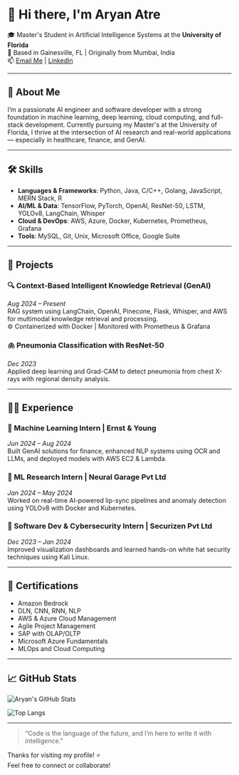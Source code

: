 # 👋 Hi there, I'm Aryan Atre

🎓 Master's Student in Artificial Intelligence Systems at the **University of Florida**  
📍 Based in Gainesville, FL | Originally from Mumbai, India  
📫 [Email Me](mailto:atrearyan@gmail.com) | [LinkedIn](https://www.linkedin.com/in/aryan-atre)

---

## 🚀 About Me

I’m a passionate AI engineer and software developer with a strong foundation in machine learning, deep learning, cloud computing, and full-stack development. Currently pursuing my Master's at the University of Florida, I thrive at the intersection of AI research and real-world applications — especially in healthcare, finance, and GenAI.

---

## 🛠️ Skills

- **Languages & Frameworks**: Python, Java, C/C++, Golang, JavaScript, MERN Stack, R  
- **AI/ML & Data**: TensorFlow, PyTorch, OpenAI, ResNet-50, LSTM, YOLOv8, LangChain, Whisper  
- **Cloud & DevOps**: AWS, Azure, Docker, Kubernetes, Prometheus, Grafana  
- **Tools**: MySQL, Git, Unix, Microsoft Office, Google Suite

---

## 🧠 Projects

### 🔍 Context-Based Intelligent Knowledge Retrieval (GenAI)  
_Aug 2024 – Present_  
RAG system using LangChain, OpenAI, Pinecone, Flask, Whisper, and AWS for multimodal knowledge retrieval and processing.  
⚙️ Containerized with Docker | Monitored with Prometheus & Grafana

### 🫁 Pneumonia Classification with ResNet-50  
_Dec 2023_  
Applied deep learning and Grad-CAM to detect pneumonia from chest X-rays with regional density analysis.  

---

## 🧑‍💼 Experience

### 💼 Machine Learning Intern | Ernst & Young  
_Jun 2024 – Aug 2024_  
Built GenAI solutions for finance, enhanced NLP systems using OCR and LLMs, and deployed models with AWS EC2 & Lambda.

### 🧪 ML Research Intern | Neural Garage Pvt Ltd  
_Jan 2024 – May 2024_  
Worked on real-time AI-powered lip-sync pipelines and anomaly detection using YOLOv8 with Docker and Kubernetes.

### 🔐 Software Dev & Cybersecurity Intern | Securizen Pvt Ltd  
_Dec 2023 – Jan 2024_  
Improved visualization dashboards and learned hands-on white hat security techniques using Kali Linux.

---

## 🏅 Certifications

- Amazon Bedrock
- DLN, CNN, RNN, NLP
- AWS & Azure Cloud Management
- Agile Project Management
- SAP with OLAP/OLTP
- Microsoft Azure Fundamentals
- MLOps and Cloud Computing

---

## 📈 GitHub Stats

![Aryan's GitHub Stats](https://github-readme-stats.vercel.app/api?username=atrearyan&show_icons=true&theme=tokyonight&count_private=true)

![Top Langs](https://github-readme-stats.vercel.app/api/top-langs/?username=atrearyan&layout=compact&theme=tokyonight)

---

> “Code is the language of the future, and I’m here to write it with intelligence.”

Thanks for visiting my profile! ⭐️  
Feel free to connect or collaborate!


